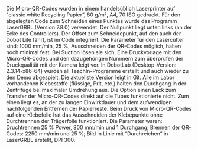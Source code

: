 Die Micro-QR-Codes wurden in einem handelsüblich Laserprinter auf "classic white Recycling Papier”, 80 g/m², A4, 70 ISO gedruckt.
Für den abgelegten Code zum Schneiden eines Punktes wurde das Programm LaserGRBL (Version 7.8.0) verwendet. Der Nullpunkt liegt unten links (an der Ecke des Controllers). Der Offset zum Schneidepunkt, auf den auch der Dobot Lite fährt, ist im Code integriert. Die Parameter für den Lasercutter sind: 1000 mm/min, 25 %, Ausschneiden der QR-Codes möglich, halten noch minimal fest. Bei Suction lösen sie sich.
Eine Druckvorlage mit den Micro-QR-Codes und den dazugehörigen Nummern zum überprüfen der Druckqualität mit der Kamera leigt vor.
In DobotLab (Desktop-Version: 2.3.14-x86-64) wurden all TeachIn-Programme erstellt und auch wieder zu den Demo abgespielt. Die aktuellste Version leigt in Git.
Alle im Labor vorhandenen Klebestoffe (flüssige, Prit, etc.) halten den Durchgang in der Zentrifuge bei maximaler Umdrehung aus.
Die Option einen Lack zum Transfer der Micro-QR-Codes direkt auf die Tubes funktionierte nicht. Zum einen liegt es, an der zu langen Einwirkdauer und dem aufwendigen nachfolgenden Entfernen der Papierreste.
Beim Druck von Micro-QR-Codes auf eine Klebefolie hat das Ausschneiden der Klebepunkte ohne Durchtrennen der Trägerfolie funktioniert. Die Parameter waren: Druchtrennen 25 % Power, 800 mm/min und 1 Durchgang; Brennen der QR-Codes: 2250 mm/min und 25 %; Bild in Linie mit “Durchreichen” in LaserGRBL erstellt, DPI 300.
